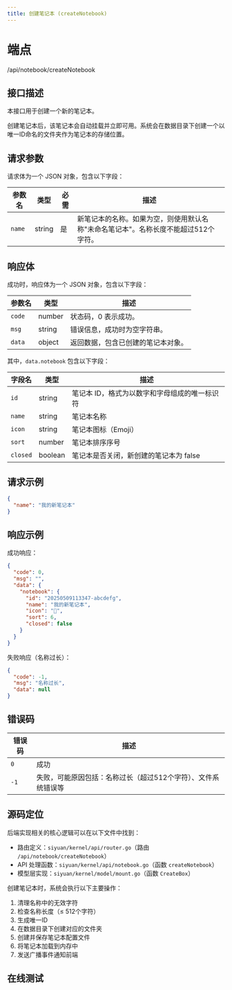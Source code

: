 ```yaml
---
title: 创建笔记本 (createNotebook)
---
```

# 端点

/api/notebook/createNotebook

## 接口描述

本接口用于创建一个新的笔记本。

创建笔记本后，该笔记本会自动挂载并立即可用。系统会在数据目录下创建一个以唯一ID命名的文件夹作为笔记本的存储位置。

## 请求参数

请求体为一个 JSON 对象，包含以下字段：

| 参数名 | 类型 | 必需 | 描述 |
| --- | --- | --- | --- |
| `name` | string | 是 | 新笔记本的名称。如果为空，则使用默认名称"未命名笔记本"。名称长度不能超过512个字符。 |

## 响应体

成功时，响应体为一个 JSON 对象，包含以下字段：

| 参数名 | 类型 | 描述 |
| --- | --- | --- |
| `code` | number | 状态码，0 表示成功。 |
| `msg` | string | 错误信息，成功时为空字符串。 |
| `data` | object | 返回数据，包含已创建的笔记本对象。 |

其中，`data.notebook` 包含以下字段：

| 字段名 | 类型 | 描述 |
| --- | --- | --- |
| `id` | string | 笔记本 ID，格式为以数字和字母组成的唯一标识符 |
| `name` | string | 笔记本名称 |
| `icon` | string | 笔记本图标（Emoji） |
| `sort` | number | 笔记本排序序号 |
| `closed` | boolean | 笔记本是否关闭，新创建的笔记本为 false |

## 请求示例

```json
{
  "name": "我的新笔记本"
}
```

## 响应示例

成功响应：

```json
{
  "code": 0,
  "msg": "",
  "data": {
    "notebook": {
      "id": "20250509113347-abcdefg",
      "name": "我的新笔记本",
      "icon": "📒",
      "sort": 6,
      "closed": false
    }
  }
}
```

失败响应（名称过长）：

```json
{
  "code": -1,
  "msg": "名称过长",
  "data": null
}
```

## 错误码

| 错误码 | 描述 |
| --- | --- |
| `0` | 成功 |
| `-1` | 失败，可能原因包括：名称过长（超过512个字符）、文件系统错误等 |

## 源码定位

后端实现相关的核心逻辑可以在以下文件中找到：

-   路由定义：`siyuan/kernel/api/router.go`（路由 `/api/notebook/createNotebook`）
-   API 处理函数：`siyuan/kernel/api/notebook.go`（函数 `createNotebook`）
-   模型层实现：`siyuan/kernel/model/mount.go`（函数 `CreateBox`）

创建笔记本时，系统会执行以下主要操作：

1.  清理名称中的无效字符
2.  检查名称长度（≤ 512个字符）
3.  生成唯一ID
4.  在数据目录下创建对应的文件夹
5.  创建并保存笔记本配置文件
6.  将笔记本加载到内存中
7.  发送广播事件通知前端

## 在线测试

<script setup>
import ApiTester from '@theme/components/ApiTester.vue';
</script>

<ClientOnly>
  <ApiTester
    title="测试 createNotebook"
    endpoint="/api/notebook/createNotebook"
    method="POST"
    :params="[
      {
        name: 'name',
        label: '笔记本名称',
        type: 'string',
        required: true,
        default: '我的新笔记本',
        description: '新笔记本的名称。如果为空，则使用默认名称 \'未命名笔记本\'。名称长度不能超过512个字符。'
      }
    ]"
  />
</ClientOnly>
